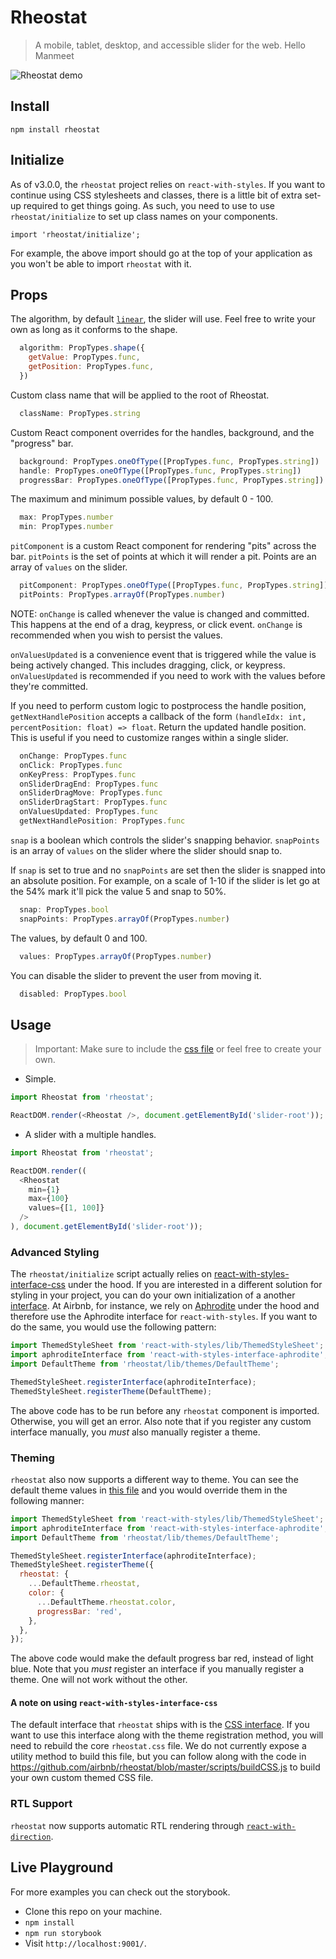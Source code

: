# Rheostat

> A mobile, tablet, desktop, and accessible slider for the web. Hello Manmeet

![Rheostat demo](sample.gif)

## Install

`npm install rheostat`

## Initialize

As of v3.0.0, the `rheostat` project relies on `react-with-styles`. If you want to continue using CSS stylesheets and classes, there is a little bit of extra set-up required to get things going. As such, you need to use to use `rheostat/initialize` to set up class names on your components.

    import 'rheostat/initialize';

For example, the above import should go at the top of your application as you won't be able to import `rheostat` with it.

## Props

The algorithm, by default [`linear`](src/algorithms/linear.js), the slider will use. Feel free to write
your own as long as it conforms to the shape.

```js
  algorithm: PropTypes.shape({
    getValue: PropTypes.func,
    getPosition: PropTypes.func,
  })
```

Custom class name that will be applied to the root of Rheostat.

```js
  className: PropTypes.string
```

Custom React component overrides for the handles, background, and the "progress" bar.

```js
  background: PropTypes.oneOfType([PropTypes.func, PropTypes.string])
  handle: PropTypes.oneOfType([PropTypes.func, PropTypes.string])
  progressBar: PropTypes.oneOfType([PropTypes.func, PropTypes.string])
```

The maximum and minimum possible values, by default 0 - 100.

```js
  max: PropTypes.number
  min: PropTypes.number
```

`pitComponent` is a custom React component for rendering "pits" across the bar.
`pitPoints` is the set of points at which it will render a pit. Points are an array
of `values` on the slider.

```js
  pitComponent: PropTypes.oneOfType([PropTypes.func, PropTypes.string])
  pitPoints: PropTypes.arrayOf(PropTypes.number)
```

NOTE: `onChange` is called whenever the value is changed and committed. This happens at the end of
a drag, keypress, or click event. `onChange` is recommended when you wish to persist the values.

`onValuesUpdated` is a convenience event that is triggered while the value is being actively
changed. This includes dragging, click, or keypress. `onValuesUpdated` is recommended if you need
to work with the values before they're committed.

If you need to perform custom logic to postprocess the handle position, `getNextHandlePosition` accepts
a callback of the form `(handleIdx: int, percentPosition: float) => float`. Return the updated
handle position. This is useful if you need to customize ranges within a single slider.

```js
  onChange: PropTypes.func
  onClick: PropTypes.func
  onKeyPress: PropTypes.func
  onSliderDragEnd: PropTypes.func
  onSliderDragMove: PropTypes.func
  onSliderDragStart: PropTypes.func
  onValuesUpdated: PropTypes.func
  getNextHandlePosition: PropTypes.func
```

`snap` is a boolean which controls the slider's snapping behavior.
`snapPoints` is an array of `values` on the slider where the slider should snap to.

If `snap` is set to true and no `snapPoints` are set then the slider is snapped into an absolute
position. For example, on a scale of 1-10 if the slider is let go at the 54% mark it'll pick the
value 5 and snap to 50%.

```js
  snap: PropTypes.bool
  snapPoints: PropTypes.arrayOf(PropTypes.number)
```

The values, by default 0 and 100.

```js
  values: PropTypes.arrayOf(PropTypes.number)
```

You can disable the slider to prevent the user from moving it.

```js
  disabled: PropTypes.bool
```

## Usage

> Important: Make sure to include the [css file](https://unpkg.com/rheostat@3/css/rheostat.css) or feel free to create your own.

* Simple.

```js
import Rheostat from 'rheostat';

ReactDOM.render(<Rheostat />, document.getElementById('slider-root'));
```

* A slider with a multiple handles.

```js
import Rheostat from 'rheostat';

ReactDOM.render((
  <Rheostat
    min={1}
    max={100}
    values={[1, 100]}
  />
), document.getElementById('slider-root'));
```

### Advanced Styling

The `rheostat/initialize` script actually relies on [react-with-styles-interface-css](https://github.com/airbnb/react-with-styles-interface-css) under the hood. If you are interested in a different solution for styling in your project, you can do your own initialization of a another [interface](https://github.com/airbnb/react-with-styles/blob/master/README.md#interfaces). At Airbnb, for instance, we rely on [Aphrodite](https://github.com/Khan/aphrodite) under the hood and therefore use the Aphrodite interface for `react-with-styles`. If you want to do the same, you would use the following pattern:
```js
import ThemedStyleSheet from 'react-with-styles/lib/ThemedStyleSheet';
import aphroditeInterface from 'react-with-styles-interface-aphrodite';
import DefaultTheme from 'rheostat/lib/themes/DefaultTheme';

ThemedStyleSheet.registerInterface(aphroditeInterface);
ThemedStyleSheet.registerTheme(DefaultTheme);
```

The above code has to be run before any `rheostat` component is imported. Otherwise, you will get an error. Also note that if you register any custom interface manually, you *must* also manually register a theme.

### Theming
`rheostat` also now supports a different way to theme. You can see the default theme values in [this file](https://github.com/airbnb/rheostat/blob/master/src/themes/DefaultTheme.js) and you would override them in the following manner:
```js
import ThemedStyleSheet from 'react-with-styles/lib/ThemedStyleSheet';
import aphroditeInterface from 'react-with-styles-interface-aphrodite';
import DefaultTheme from 'rheostat/lib/themes/DefaultTheme';

ThemedStyleSheet.registerInterface(aphroditeInterface);
ThemedStyleSheet.registerTheme({
  rheostat: {
    ...DefaultTheme.rheostat,
    color: {
      ...DefaultTheme.rheostat.color,
      progressBar: 'red',
    },
  },
});
```

The above code would make the default progress bar red, instead of light blue. Note that you *must* register an interface if you manually register a theme. One will not work without the other.

#### A note on using `react-with-styles-interface-css`
The default interface that `rheostat` ships with is the [CSS interface](https://github.com/airbnb/react-with-styles-interface-css). If you want to use this interface along with the theme registration method, you will need to rebuild the core `rheostat.css` file. We do not currently expose a utility method to build this file, but you can follow along with the code in https://github.com/airbnb/rheostat/blob/master/scripts/buildCSS.js to build your own custom themed CSS file.

### RTL Support

`rheostat` now supports automatic RTL rendering through [`react-with-direction`](https://github.com/airbnb/react-with-direction).

## Live Playground

For more examples you can check out the storybook.

* Clone this repo on your machine.
* `npm install`
* `npm run storybook`
* Visit `http://localhost:9001/`.

